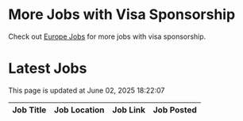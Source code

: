 # More Jobs with Visa Sponsorship

Check out [Europe Jobs](https://github.com/sureshparimi/europejobs#latest-jobs) for more jobs with visa sponsorship.

# Latest Jobs

This page is updated at June 02, 2025 18:22:07

| Job Title | Job Location | Job Link | Job Posted |
| --- | --- | --- | --- |
